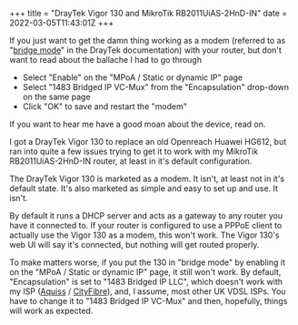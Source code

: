 +++
title = "DrayTek Vigor 130 and MikroTik RB2011UiAS-2HnD-IN"
date = 2022-03-05T11:43:01Z
+++

If you just want to get the damn thing working as a modem (referred to as
"[bridge mode](https://www.draytek.co.uk/support/guides/kb-vigor-130-bridge)" in
 the DrayTek documentation) with your router, but don't want to read about the
 ballache I had to go through

- Select "Enable" on the "MPoA / Static or dynamic IP" page
- Select "1483 Bridged IP VC-Mux" from the "Encapsulation" drop-down on the
   same page
- Click "OK" to save and restart the "modem"

If you want to hear me have a good moan about the device, read on.

I got a DrayTek Vigor 130 to replace an old Openreach Huawei HG612, but ran into
quite a few issues trying to get it to work with my MikroTik RB2011UiAS-2HnD-IN
router, at least in it's default configuration.

The DrayTek Vigor 130 is marketed as a modem. It isn't, at least not in it's
default state. It's also marketed as simple and easy to set up and use. It
isn't.

By default it runs a DHCP server and acts as a gateway to any router you have it
connected to. If your router is configured to use a PPPoE client to actually
use the Vigor 130 as a modem, this won't work. The Vigor 130's web UI will say
it's connected, but nothing will get routed properly.

To make matters worse, if you put the 130 in "bridge mode" by enabling it on
the "MPoA / Static or dynamic IP" page, it still won't work. By default,
"Encapsulation" is set to "1483 Bridged IP LLC", which doesn't work with my ISP
([Aquiss](https://aquiss.net/) / [CityFibre](https://cityfibre.com/)), and, I
assume, most other UK VDSL ISPs. You have to change it to "1483 Bridged IP
VC-Mux" and then, hopefully, things will work as expected.

